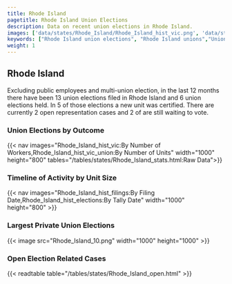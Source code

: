 ```yaml
---
title: Rhode Island
pagetitle: Rhode Island Union Elections
description: Data on recent union elections in Rhode Island.
images: ['data/states/Rhode_Island/Rhode_Island_hist_vic.png', 'data/states/Rhode_Island/Rhode_Island_hist_size.png', 'data/states/Rhode_Island/Rhode_Island_10.png']
keywords: ["Rhode Island union elections", "Rhode Island unions","Union elections"]
weight: 1
---
```

##  Rhode Island

Excluding public employees and multi-union election, in the last 12 months there have been 13 union elections filed in Rhode Island and 6 union elections held. In 5 of those elections a new unit was certified. There are currently 2 open representation cases and 2 of are still waiting to vote.

### Union Elections by Outcome
{{< nav images="Rhode_Island_hist_vic:By Number of Workers,Rhode_Island_hist_vic_union:By Number of Units" width="1000" height="800" tables="/tables/states/Rhode_Island_stats.html:Raw Data">}}

### Timeline of Activity by Unit Size
{{< nav images="Rhode_Island_hist_filings:By Filing Date,Rhode_Island_hist_elections:By Tally Date" width="1000" height="800" >}}

### Largest Private Union Elections
{{< image src="Rhode_Island_10.png" width="1000" height="1000"  >}}

### Open Election Related Cases
{{< readtable table="/tables/states/Rhode_Island_open.html" >}}

